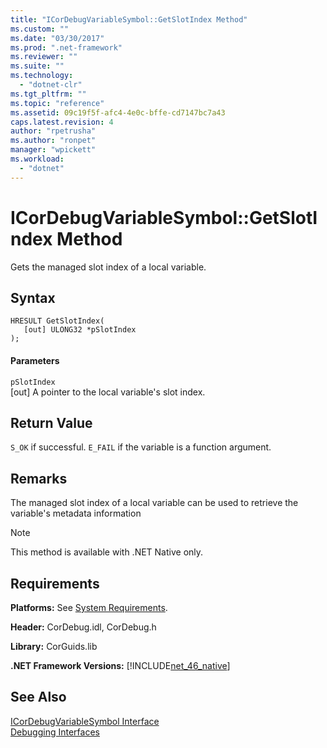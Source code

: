 ```yaml
---
title: "ICorDebugVariableSymbol::GetSlotIndex Method"
ms.custom: ""
ms.date: "03/30/2017"
ms.prod: ".net-framework"
ms.reviewer: ""
ms.suite: ""
ms.technology: 
  - "dotnet-clr"
ms.tgt_pltfrm: ""
ms.topic: "reference"
ms.assetid: 09c19f5f-afc4-4e0c-bffe-cd7147bc7a43
caps.latest.revision: 4
author: "rpetrusha"
ms.author: "ronpet"
manager: "wpickett"
ms.workload: 
  - "dotnet"
---
```

# ICorDebugVariableSymbol::GetSlotIndex Method
Gets the managed slot index of a local variable.  
  
## Syntax  
  
```  
HRESULT GetSlotIndex(  
   [out] ULONG32 *pSlotIndex  
);  
```  
  
#### Parameters  
 `pSlotIndex`  
 [out] A pointer to the local variable's slot index.  
  
## Return Value  
 `S_OK` if successful. `E_FAIL` if the variable is a function argument.  
  
## Remarks  
 The managed slot index of a local variable can be used to retrieve the variable's metadata information  
  
> [!NOTE]
>  This method is available with .NET Native only.  
  
## Requirements  
 **Platforms:** See [System Requirements](../../../../docs/framework/get-started/system-requirements.md).  
  
 **Header:** CorDebug.idl, CorDebug.h  
  
 **Library:** CorGuids.lib  
  
 **.NET Framework Versions:** [!INCLUDE[net_46_native](../../../../includes/net-46-native-md.md)]  
  
## See Also  
 [ICorDebugVariableSymbol Interface](../../../../docs/framework/unmanaged-api/debugging/icordebugvariablesymbol-interface.md)  
 [Debugging Interfaces](../../../../docs/framework/unmanaged-api/debugging/debugging-interfaces.md)
